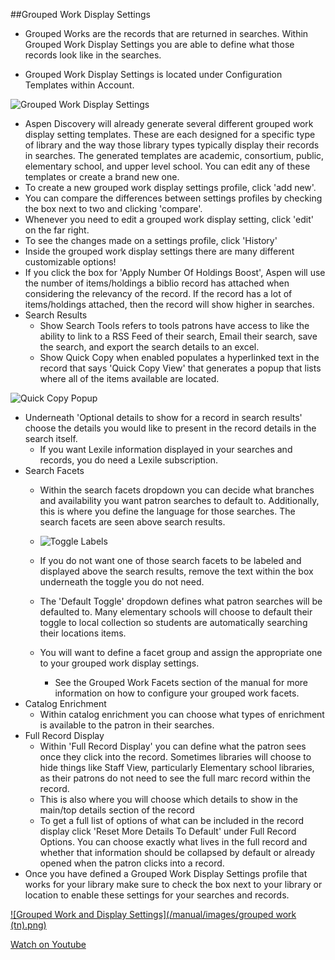 ##Grouped Work Display Settings

- Grouped Works are the records that are returned in searches. Within Grouped Work Display Settings you are able to define what those records look like in the searches. 

- Grouped Work Display Settings is located under Configuration Templates within Account.

![Grouped Work Display Settings](/manual/images/Grouped-Work-Display.png)

- Aspen Discovery will already generate several different grouped work display setting templates. These are each designed for a specific type of library and the way those library types typically display their records in searches. The generated templates are academic, consortium, public, elementary school, and upper level school. You can edit any of these templates or create a brand new one.
- To create a new grouped work display settings profile, click 'add new'.
- You can compare the differences between settings profiles by checking the box next to two and clicking 'compare'.
- Whenever you need to edit a grouped work display setting, click 'edit' on the far right.
- To see the changes made on a settings profile, click 'History'
- Inside the grouped work display settings there are many different customizable options!
- If you click the box for 'Apply Number Of Holdings Boost', Aspen will use the number of items/holdings a biblio record has attached when considering the relevancy of the record. If the record has a lot of items/holdings attached, then the record will show higher in searches.
- Search Results
  - Show Search Tools refers to tools patrons have access to like the ability to link to a RSS Feed of their search, Email their search, save the search, and export the search details to an excel.
  - Show Quick Copy when enabled populates a hyperlinked text in the record that says 'Quick Copy View' that generates a popup that lists where all of the items available are located.
  
![Quick Copy Popup](/manual/images/Quick-Copy.png)

  - Underneath 'Optional details to show for a record in search results' choose the details you would like to present in the record details in the search itself.
    - If you want Lexile information displayed in your searches and records, you do need a Lexile subscription.
- Search Facets
  - Within the search facets dropdown you can decide what branches and availability you want patron searches to default to. Additionally, this is where you define the language for those searches. The search facets are seen above search results.
  
  - ![Toggle Labels](/manual/images/Toggle-Labels.png)
  
  - If you do not want one of those search facets to be labeled and displayed above the search results, remove the text within the box underneath the toggle you do not need.
  - The 'Default Toggle' dropdown defines what patron searches will be defaulted to. Many elementary schools will choose to default their toggle to local collection so students are automatically searching their locations items. 
  - You will want to define a facet group and assign the appropriate one to your grouped work display settings. 
    - See the Grouped Work Facets section of the manual for more information on how to configure your grouped work facets.
- Catalog Enrichment
  - Within catalog enrichment you can choose what types of enrichment is available to the patron in their searches. 
- Full Record Display
  - Within 'Full Record Display' you can define what the patron sees once they click into the record. Sometimes libraries will choose to hide things like Staff View, particularly Elementary school libraries, as their patrons do not need to see the full marc record within the record.
  - This is also where you will choose which details to show in the main/top details section of the record
  - To get a full list of options of what can be included in the record display click 'Reset More Details To Default' under Full Record Options. You can choose exactly what lives in the full record and whether that information should be collapsed by default or already opened when the patron clicks into a record. 
- Once you have defined a Grouped Work Display Settings profile that works for your library make sure to check the box next to your library or location to enable these settings for your searches and records.


[![Grouped Work and Display Settings](/manual/images/grouped work (tn).png)](https://youtu.be/waQ_OZ4Pt4g)

[Watch on Youtube](https://youtu.be/waQ_OZ4Pt4g)
